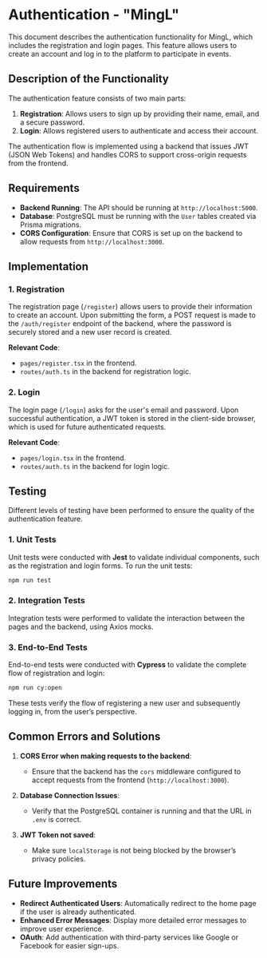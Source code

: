 # Authentication - "MingL"

This document describes the authentication functionality for MingL, which includes the registration and login pages. This feature allows users to create an account and log in to the platform to participate in events.

## Description of the Functionality

The authentication feature consists of two main parts:

1. **Registration**: Allows users to sign up by providing their name, email, and a secure password.
2. **Login**: Allows registered users to authenticate and access their account.

The authentication flow is implemented using a backend that issues JWT (JSON Web Tokens) and handles CORS to support cross-origin requests from the frontend.

## Requirements

- **Backend Running**: The API should be running at `http://localhost:5000`.
- **Database**: PostgreSQL must be running with the `User` tables created via Prisma migrations.
- **CORS Configuration**: Ensure that CORS is set up on the backend to allow requests from `http://localhost:3000`.

## Implementation

### 1. Registration

The registration page (`/register`) allows users to provide their information to create an account. Upon submitting the form, a POST request is made to the `/auth/register` endpoint of the backend, where the password is securely stored and a new user record is created.

**Relevant Code**:

- `pages/register.tsx` in the frontend.
- `routes/auth.ts` in the backend for registration logic.

### 2. Login

The login page (`/login`) asks for the user's email and password. Upon successful authentication, a JWT token is stored in the client-side browser, which is used for future authenticated requests.

**Relevant Code**:

- `pages/login.tsx` in the frontend.
- `routes/auth.ts` in the backend for login logic.

## Testing

Different levels of testing have been performed to ensure the quality of the authentication feature.

### 1. Unit Tests

Unit tests were conducted with **Jest** to validate individual components, such as the registration and login forms. To run the unit tests:

```bash
npm run test
```

### 2. Integration Tests

Integration tests were performed to validate the interaction between the pages and the backend, using Axios mocks.

### 3. End-to-End Tests

End-to-end tests were conducted with **Cypress** to validate the complete flow of registration and login:

```bash
npm run cy:open
```

These tests verify the flow of registering a new user and subsequently logging in, from the user’s perspective.

## Common Errors and Solutions

1. **CORS Error when making requests to the backend**:

   - Ensure that the backend has the `cors` middleware configured to accept requests from the frontend (`http://localhost:3000`).

2. **Database Connection Issues**:

   - Verify that the PostgreSQL container is running and that the URL in `.env` is correct.

3. **JWT Token not saved**:
   - Make sure `localStorage` is not being blocked by the browser’s privacy policies.

## Future Improvements

- **Redirect Authenticated Users**: Automatically redirect to the home page if the user is already authenticated.
- **Enhanced Error Messages**: Display more detailed error messages to improve user experience.
- **OAuth**: Add authentication with third-party services like Google or Facebook for easier sign-ups.

